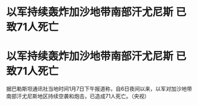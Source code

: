 # 以军持续轰炸加沙地带南部汗尤尼斯 已致71人死亡

# 以军持续轰炸加沙地带南部汗尤尼斯 已致71人死亡

据巴勒斯坦通讯社当地时间1月7日下午报道称，自6日夜间以来，以军对加沙地带南部汗尤尼斯地区持续空袭和炮击，已造成71人死亡。（央视）

